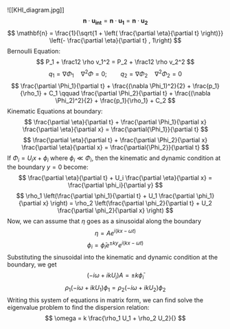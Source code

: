 ![[KHI_diagram.jpg]]
$$
\mathbf{n} \cdot \mathbf{u_{int}} = \mathbf{n} \cdot \mathbf{u_{1}} = \mathbf{n} \cdot \mathbf{u_{2}}
$$
$$
	\mathbf{n} = \frac{1}{\sqrt{1 + \left( \frac{\partial \eta}{\partial t} \right)}} \left(- \frac{\partial \eta}{\partial t} , 1\right)
$$
Bernoulli Equation:
$$
P_1 + \frac12 \rho v_1^2 = P_2 + \frac12 \rho v_2^2
$$
$$
q_1 = \nabla \Phi_1 \quad \nabla^2\Phi = 0; \qquad q_2 = \nabla \Phi_2 \quad \nabla^2 \Phi_2 = 0
$$
$$
\frac{\partial \Phi_1}{\partial t} + \frac{(\nabla \Phi_1)^2}{2} + \frac{p_1}{\rho_1} + C_1 \qquad \frac{\partial \Phi_2}{\partial t} + \frac{(\nabla \Phi_2)^2}{2} + \frac{p_1}{\rho_1} + C_2
$$
Kinematic Equations at boundary:
$$
\frac{\partial \eta}{\partial t} + \frac{\partial \Phi_1}{\partial x} \frac{\partial \eta}{\partial x} = \frac{\partial{\Phi_1}}{\partial t}
$$
$$
\frac{\partial \eta}{\partial t} + \frac{\partial \Phi_2}{\partial x} \frac{\partial \eta}{\partial x} = \frac{\partial{\Phi_2}}{\partial t}
$$
If  $\Phi_i=U_i x+\phi_i$ where $\phi_i \ll \Phi_i$, then the kinematic and dynamic condition at the boundary $y=0$ become:
$$
\frac{\partial \eta}{\partial t} + U_i \frac{\partial \eta}{\partial x} = \frac{\partial \phi_i}{\partial y}
$$
$$
\rho_1 \left(\frac{\partial \phi_1}{\partial t} + U_1 \frac{\partial \phi_1}{\partial x} \right) = \rho_2 \left(\frac{\partial \phi_2}{\partial t} + U_2 \frac{\partial \phi_2}{\partial x} \right)
$$
Now, we can assume that $\eta$  goes as a sinusoidal along the boundary
$$
\eta = A e^{i(kx - \omega t)}
$$
$$
\phi_i = \bar \phi_i e^{\pm ky} e^{i(kx - \omega t)}
$$
Substituting the sinusoidal into the kinematic and dynamic condition at the boundary, we get
$$
	(-i \omega + ikU_i)A = \pm k \bar \phi_i  
$$
$$
	\rho_1 (-i \omega + ik U_1)\phi_1 = \rho_2(-i \omega + ik U_2) \phi_2
$$
Writing this system of equations in matrix form, we can find solve the eigenvalue problem  to find the dispersion relation:
$$
\omega = k \frac{\rho_1 U_1 + \rho_2 U_2}{}
$$